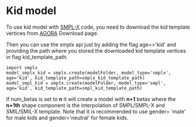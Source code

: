 # Kid model

To use kid model with [SMPL-X](https://github.com/vchoutas/smplx.git) code, you need to download the kid template vertices from [AGORA](https://agora.is.tue.mpg.de/) Download page.

Then you can use the smplx api just by adding the flag age=='kid' and providing the path where you stored the downloaded kid template vertices in flag kid_template_path.
```
import smplx
model_smplx_kid = smplx.create(modelFolder, model_type='smplx', age='kid', kid_template_path=smplx_kid_template_path)
model_smpl_kid = smplx.create(modelFolder, model_type='smpl', age='kid', kid_template_path=smpl_kid_template_path)

```
If num_betas is set to **n** it will create a model with **n+1** betas where the **n+1th** shape component is the interpolation of SMPL/SMPL-X and SMIL/SMIL-X template.
Note that it is recommended to use gender= 'male' for male kids and gender='neutral' for female kids. 